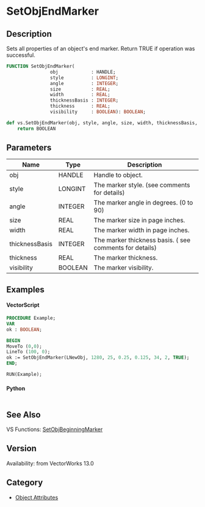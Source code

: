 # SetObjEndMarker

## Description
Sets all properties of an object's end marker. Return TRUE if operation was successful.

```pascal
FUNCTION SetObjEndMarker(
				obj            : HANDLE;
				style          : LONGINT;
				angle          : INTEGER;
				size           : REAL;
				width          : REAL;
				thicknessBasis : INTEGER;
				thickness      : REAL;
				visibility     : BOOLEAN): BOOLEAN;
```

```python
def vs.SetObjEndMarker(obj, style, angle, size, width, thicknessBasis, thickness, visibility):
    return BOOLEAN
```

## Parameters
|Name|Type|Description|
|---|---|---|
|obj|HANDLE|Handle to object.|
|style|LONGINT|The marker style. (see comments for details)|
|angle|INTEGER|The marker angle in degrees. (0 to 90)|
|size|REAL|The marker size in page inches.|
|width|REAL|The marker width in page inches.|
|thicknessBasis|INTEGER|The marker thickness basis. ( see comments for details)|
|thickness|REAL|The marker thickness.|
|visibility|BOOLEAN|The marker visibility.|

## Examples
#### VectorScript ####
```pascal
PROCEDURE Example;
VAR
ok : BOOLEAN;

BEGIN
MoveTo (0,0);
LineTo (100, 0);
ok := SetObjEndMarker(LNewObj, 1280, 25, 0.25, 0.125, 34, 2, TRUE);	
END;

RUN(Example);
```
#### Python ####
```python

```

## See Also
VS Functions:
[SetObjBeginningMarker](SetObjBeginningMarker.md)

## Version
Availability: from VectorWorks 13.0

## Category
* [Object Attributes](../Categories/Object%20Attributes.md)
